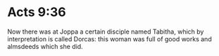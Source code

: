 # Acts 9:36

Now there was at Joppa a certain disciple named Tabitha, which by interpretation is called Dorcas: this woman was full of good works and almsdeeds which she did.